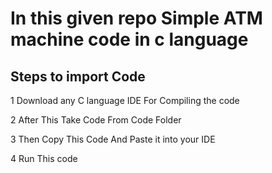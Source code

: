 # In this given repo Simple ATM machine code in c language #
## Steps to import Code ##
1 Download any C language  IDE For Compiling the code

2 After This Take Code From Code Folder

3 Then Copy This Code And Paste it into your IDE

4 Run This code
